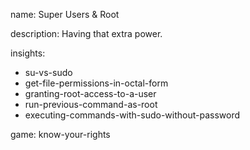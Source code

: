 name: Super Users & Root

description: Having that extra power.

insights:
  - su-vs-sudo
  - get-file-permissions-in-octal-form
  - granting-root-access-to-a-user
  - run-previous-command-as-root
  - executing-commands-with-sudo-without-password

game: know-your-rights
 

